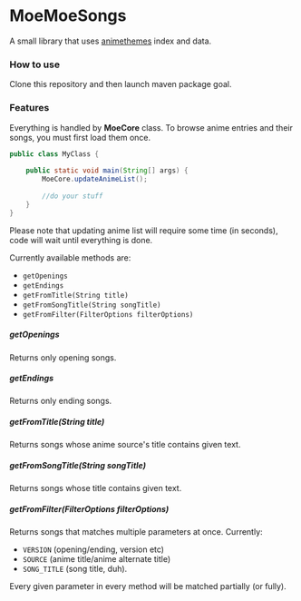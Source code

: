 # MoeMoeSongs
A small library that uses [animethemes](https://animethemes.moe) index and data.
 
### How to use
Clone this repository and then launch maven package goal.
 
### Features
Everything is handled by **MoeCore** class. To browse anime entries and their songs, you must first load them once.
```java
public class MyClass {
    
    public static void main(String[] args) {
        MoeCore.updateAnimeList();
        
        //do your stuff
    }
}
```
Please note that updating anime list will require some time (in seconds), code will wait until everything is done.
 
Currently available methods are:
* `getOpenings`
* `getEndings`
* `getFromTitle(String title)`
* `getFromSongTitle(String songTitle)`
* `getFromFilter(FilterOptions filterOptions)`
 
##### getOpenings
Returns only opening songs.
  
##### getEndings
Returns only ending songs.
 
##### getFromTitle(String title)
Returns songs whose anime source's title contains given text.
 
##### getFromSongTitle(String songTitle)
Returns songs whose title contains given text.
 
##### getFromFilter(FilterOptions filterOptions)
Returns songs that matches multiple parameters at once. Currently:
* `VERSION` (opening/ending, version etc)
* `SOURCE` (anime title/anime alternate title)
* `SONG_TITLE` (song title, duh).
 
Every given parameter in every method will be matched partially (or fully).